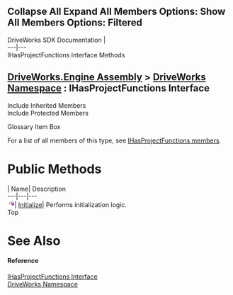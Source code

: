 Collapse All Expand All Members Options: Show All  Members Options: Filtered   
---  
DriveWorks SDK Documentation  |   
---|---  
IHasProjectFunctions Interface Methods   
  
[DriveWorks.Engine Assembly](topic2156.md) > [DriveWorks Namespace](topic2159.md) : IHasProjectFunctions Interface  
---  
  
Include Inherited Members    
Include Protected Members    


Glossary Item Box

For a list of all members of this type, see [IHasProjectFunctions members](topic2232.md).

# Public Methods

| Name| Description  
---|---|---  
![ Method](dotnetimages/Method.gif)| [Initialize](topic2236.md)| Performs initialization logic.   
Top

# See Also

#### Reference

[IHasProjectFunctions Interface](topic2231.md)   
[DriveWorks Namespace](topic2159.md)



